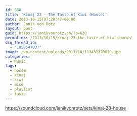 ```yaml
---
id: 630
title: 'Kinaj 23 - The Taste of Kiwi (House)'
date: 2013-10-15T07:28:47+00:00
author: Janik von Rotz
layout: post
guid: https://janikvonrotz.ch/?p=630
permalink: /2013/10/15/kinaj-23-the-taste-of-kiwi-house/
dsq_thread_id:
  - "1858547037"
image: /wp-content/uploads/2013/10/113431370810.jpg
categories:
  - Music
tags:
  - house
  - kinaj
  - kiwi
  - mice
  - playlist
  - taste
---
```

https://soundcloud.com/janikvonrotz/sets/kinaj-23-house